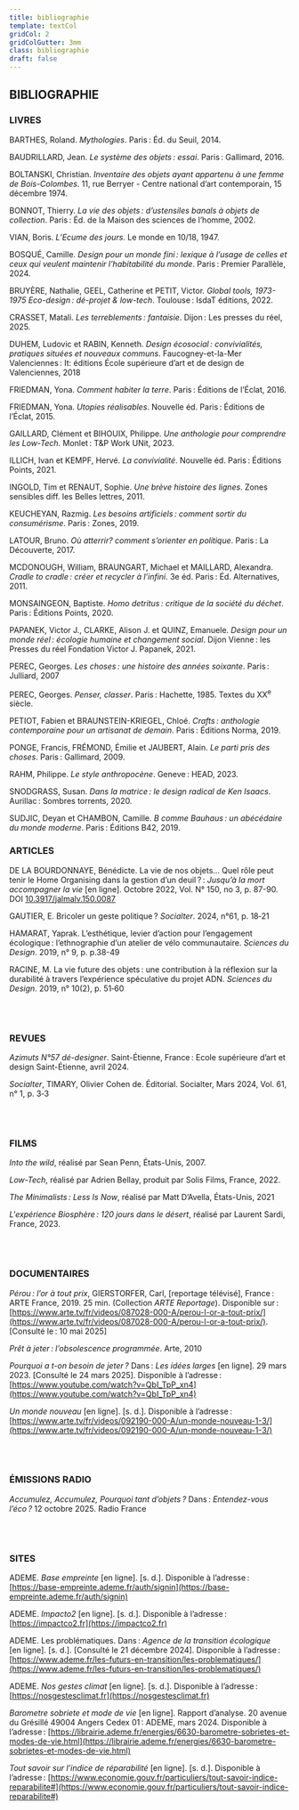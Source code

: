 ```yaml
---
title: bibliographie
template: textCol
gridCol: 2
gridColGutter: 3mm
class: bibliographie
draft: false
---
```





## BIBLIOGRAPHIE 

<breakpage/>


### LIVRES

BARTHES, Roland. _Mythologies_. Paris : Éd. du Seuil, 2014. 

BAUDRILLARD, Jean. _Le système des objets : essai_. Paris : Gallimard, 2016.

BOLTANSKI, Christian. _Inventaire des objets ayant appartenu à une femme de Bois-Colombes_. 11, rue Berryer - Centre national d’art contemporain, 15 décembre 1974.

BONNOT, Thierry. _La vie des objets : d’ustensiles banals à objets de collection_. Paris : Éd. de la Maison des sciences de l’homme, 2002. 

VIAN, Boris. _L’Ecume des jours_. Le monde en 10/18, 1947.

BOSQUÉ, Camille. _Design pour un monde fini : lexique à l’usage de celles et ceux qui veulent maintenir l’habitabilité du monde_. Paris : Premier Parallèle, 2024.

BRUYÈRE, Nathalie, GEEL, Catherine et PETIT, Victor. _Global tools, 1973-1975 Eco-design : dé-projet & low-tech_. Toulouse : IsdaT éditions, 2022.

CRASSET, Matali. _Les terreblements : fantaisie_. Dijon : Les presses du réel, 2025.

DUHEM, Ludovic et RABIN, Kenneth. _Design écosocial : convivialités, pratiques situées et nouveaux communs_. Faucogney-et-la-Mer Valenciennes : It: éditions École supérieure d’art et de design de Valenciennes, 2018

FRIEDMAN, Yona. _Comment habiter la terre_. Paris : Éditions de l’Éclat, 2016.

FRIEDMAN, Yona. _Utopies réalisables_. Nouvelle éd. Paris : Éditions de l’Éclat, 2015.

GAILLARD, Clément et BIHOUIX, Philippe. _Une anthologie pour comprendre les Low-Tech_. Monlet : T&P Work UNit, 2023.

ILLICH, Ivan et KEMPF, Hervé. _La convivialité_. Nouvelle éd. Paris : Éditions Points, 2021. 

<breakcolumn />

INGOLD, Tim et RENAUT, Sophie. _Une brève histoire des lignes_. Zones sensibles diff. les Belles lettres, 2011. 

KEUCHEYAN, Razmig. _Les besoins artificiels : comment sortir du consumérisme_. Paris : Zones, 2019. 

LATOUR, Bruno. _Où atterrir? comment s’orienter en politique_. Paris : La Découverte, 2017.

MCDONOUGH, William, BRAUNGART, Michael et MAILLARD, Alexandra. _Cradle to cradle : créer et recycler à l’infini_. 3e éd. Paris : Éd. Alternatives, 2011. 

MONSAINGEON, Baptiste. _Homo detritus : critique de la société du déchet_. Paris : Éditions Points, 2020.

PAPANEK, Victor J., CLARKE, Alison J. et QUINZ, Emanuele. _Design pour un monde réel : écologie humaine et changement social_. Dijon Vienne : les Presses du réel Fondation Victor J. Papanek, 2021. 

PEREC, Georges. _Les choses : une histoire des années soixante_. Paris : Julliard, 2007

PEREC, Georges. _Penser, classer_. Paris : Hachette, 1985. Textes du XX<sup>e</sup> siècle.

PETIOT, Fabien et BRAUNSTEIN-KRIEGEL, Chloé. _Crafts : anthologie contemporaine pour un artisanat de demain_. Paris : Éditions Norma, 2019.

PONGE, Francis, FRÉMOND, Émilie et JAUBERT, Alain. _Le parti pris des choses_. Paris : Gallimard, 2009. 

RAHM, Philippe. _Le style anthropocène_. Geneve : HEAD, 2023.

SNODGRASS, Susan. _Dans la matrice : le design radical de Ken Isaacs_. Aurillac : Sombres torrents, 2020.

SUDJIC, Deyan et CHAMBON, Camille. _B comme Bauhaus : un abécédaire du monde moderne_. Paris : Éditions B42, 2019.

<breakpage/>

### ARTICLES

DE LA BOURDONNAYE, Bénédicte. La vie de nos objets… Quel rôle peut tenir le Home Organising dans la gestion d’un deuil ? : _Jusqu’à la mort accompagner la vie_ [en ligne]. Octobre 2022, Vol. N° 150, no 3, p. 87-90. DOI [10.3917/jalmalv.150.0087](https://doi.org/10.3917/jalmalv.150.0087)

GAUTIER, E. Bricoler un geste politique ? _Socialter_. 2024, n°61, p. 18‑21

HAMARAT, Yaprak. L’esthétique, levier d’action pour l’engagement écologique : l’ethnographie d’un atelier de vélo communautaire. _Sciences du Design_. 2019, n° 9, p. p.38-49

RACINE, M. La vie future des objets : une contribution à la réflexion sur la durabilité à travers l’expérience spéculative du projet ADN. _Sciences du Design_. 2019, n° 10(2), p. 51‑60

<br>
<br>

### REVUES

_Azimuts N°57 dé-designer_. Saint-Étienne, France : Ecole supérieure d’art et design Saint-Étienne, avril 2024.

_Socialter_, TIMARY, Olivier Cohen de. Éditorial. Socialter, Mars 2024, Vol. 61, n° 1, p. 3‑3 

<br>
<br>

### FILMS

_Into the wild_, réalisé par Sean Penn, États-Unis, 2007.

_Low-Tech_, réalisé par Adrien Bellay, produit par Solis Films, France, 2022.

_The Minimalists : Less Is Now_, réalisé par Matt D’Avella, États-Unis, 2021

_L'expérience Biosphère : 120 jours dans le désert_, réalisé par Laurent Sardi, France, 2023.

<br>
<br>
<breakcolumn/>

### DOCUMENTAIRES

 _Pérou : l’or à tout prix_, GIERSTORFER, Carl, [reportage télévisé], France : ARTE France, 2019. 25 min. (Collection _ARTE Reportage_). Disponible sur : [https://www.arte.tv/fr/videos/087028-000-A/perou-l-or-a-tout-prix/](https://www.arte.tv/fr/videos/087028-000-A/perou-l-or-a-tout-prix/). [Consulté le : 10 mai 2025]

_Prêt à jeter : l’obsolescence programmée_. Arte, 2010

*Pourquoi a t-on besoin de jeter ?* Dans : _Les idées larges_ [en ligne]. 29 mars 2023. [Consulté le 24 mars 2025]. Disponible à l’adresse : [https://www.youtube.com/watch?v=QbI_TpP_xn4](https://www.youtube.com/watch?v=QbI_TpP_xn4)

_Un monde nouveau_ [en ligne]. [s. d.]. Disponible à l’adresse : [https://www.arte.tv/fr/videos/092190-000-A/un-monde-nouveau-1-3/](https://www.arte.tv/fr/videos/092190-000-A/un-monde-nouveau-1-3/) 


<br>
<br>

### ÉMISSIONS RADIO

*Accumulez, Accumulez, Pourquoi tant d’objets ?* Dans : _Entendez-vous l’éco ?_ 12 octobre 2025. Radio France

<br>
<br>
<breakpage/>

### SITES

ADEME. _Base empreinte_ [en ligne]. [s. d.]. Disponible à l’adresse : [https://base-empreinte.ademe.fr/auth/signin](https://base-empreinte.ademe.fr/auth/signin)

ADEME. _Impacto2_ [en ligne]. [s. d.]. Disponible à l’adresse : [https://impactco2.fr](https://impactco2.fr)

ADEME. Les problématiques. Dans : _Agence de la transition écologique_ [en ligne]. [s. d.]. [Consulté le 21 décembre 2024]. Disponible à l’adresse : [https://www.ademe.fr/les-futurs-en-transition/les-problematiques/](https://www.ademe.fr/les-futurs-en-transition/les-problematiques/)

ADEME. _Nos gestes climat_ [en ligne]. [s. d.]. Disponible à l’adresse : [https://nosgestesclimat.fr](https://nosgestesclimat.fr)

_Barometre sobriete et mode de vie_ [en ligne]. Rapport d’analyse. 20 avenue du Grésillé 49004 Angers Cedex 01 : ADEME, mars 2024. Disponible à l’adresse : [https://librairie.ademe.fr/energies/6630-barometre-sobrietes-et-modes-de-vie.html](https://librairie.ademe.fr/energies/6630-barometre-sobrietes-et-modes-de-vie.html)

_Tout savoir sur l’indice de réparabilité_ [en ligne]. [s. d.]. Disponible à l’adresse : [https://www.economie.gouv.fr/particuliers/tout-savoir-indice-reparabilite#](https://www.economie.gouv.fr/particuliers/tout-savoir-indice-reparabilite#)

